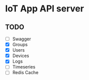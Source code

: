 # IoT App API server

## TODO

- [ ] Swagger
- [x] Groups
- [x] Users
- [x] Devices
- [x] Logs
- [ ] Timeseries
- [ ] Redis Cache
